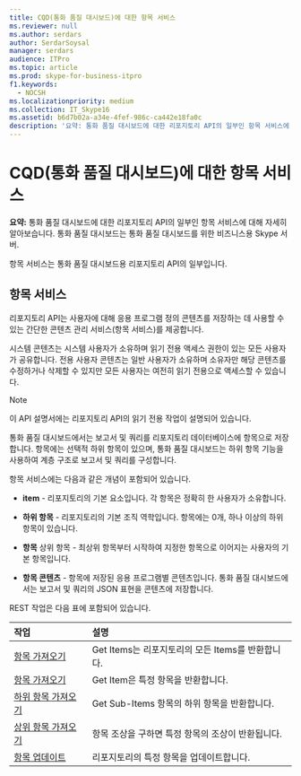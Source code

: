 ```yaml
---
title: CQD(통화 품질 대시보드)에 대한 항목 서비스
ms.reviewer: null
ms.author: serdars
author: SerdarSoysal
manager: serdars
audience: ITPro
ms.topic: article
ms.prod: skype-for-business-itpro
f1.keywords:
  - NOCSH
ms.localizationpriority: medium
ms.collection: IT_Skype16
ms.assetid: b6d7b02a-a34e-4fef-986c-ca442e18fa0c
description: '요약: 통화 품질 대시보드에 대한 리포지토리 API의 일부인 항목 서비스에 대해 자세히 알아보습니다. 통화 품질 대시보드는 통화 품질 대시보드를 위한 비즈니스용 Skype 서버.'
---
```


# <a name="item-service-for-call-quality-dashboard-cqd"></a>CQD(통화 품질 대시보드)에 대한 항목 서비스
 
**요약:** 통화 품질 대시보드에 대한 리포지토리 API의 일부인 항목 서비스에 대해 자세히 알아보습니다. 통화 품질 대시보드는 통화 품질 대시보드를 위한 비즈니스용 Skype 서버.
  
항목 서비스는 통화 품질 대시보드용 리포지토리 API의 일부입니다.
  
## <a name="item-service"></a>항목 서비스

리포지토리 API는 사용자에 대해 응용 프로그램 정의 콘텐츠를 저장하는 데 사용할 수 있는 간단한 콘텐츠 관리 서비스(항목 서비스)를 제공합니다. 
  
시스템 콘텐츠는 시스템 사용자가 소유하며 읽기 전용 액세스 권한이 있는 모든 사용자가 공유합니다. 전용 사용자 콘텐츠는 일반 사용자가 소유하며 소유자만 해당 콘텐츠를 수정하거나 삭제할 수 있지만 모든 사용자는 여전히 읽기 전용으로 액세스할 수 있습니다.
  
> [!NOTE]
> 이 API 설명서에는 리포지토리 API의 읽기 전용 작업이 설명되어 있습니다. 
  
통화 품질 대시보드에서는 보고서 및 쿼리를 리포지토리 데이터베이스에 항목으로 저장합니다. 항목에는 선택적 하위 항목이 있으며, 통화 품질 대시보드는 하위 항목 기능을 사용하여 계층 구조로 보고서 및 쿼리를 구성합니다.
  
항목 서비스에는 다음과 같은 개념이 포함되어 있습니다.
  
- **item** - 리포지토리의 기본 요소입니다. 각 항목은 정확히 한 사용자가 소유합니다.
    
- **하위 항목** - 리포지토리의 기본 조직 역학입니다. 항목에는 0개, 하나 이상의 하위 항목이 있습니다.
    
- **항목** 상위 항목 - 최상위 항목부터 시작하여 지정한 항목으로 이어지는 사용자의 기본 항목입니다.
    
- **항목 콘텐츠** - 항목에 저장된 응용 프로그램별 콘텐츠입니다. 통화 품질 대시보드에서는 보고서 및 쿼리의 JSON 표현을 콘텐츠에 저장합니다.
    
REST 작업은 다음 표에 포함되어 있습니다.
  

|**작업**|**설명**|
|:-----|:-----|
|[항목 가져오기](get-items.md) <br/> |Get Items는 리포지토리의 모든 Items를 반환합니다.  <br/> |
|[항목 가져오기](get-item.md) <br/> |Get Item은 특정 항목을 반환합니다.  <br/> |
|[하위 항목 가져오기](get-sub-items.md) <br/> |Get Sub-Items 항목의 하위 항목을 반환합니다.  <br/> |
|[상위 항목 가져오기](get-item-ancestors.md) <br/> |항목 조상을 구하면 특정 항목의 조상이 반환됩니다.  <br/> |
|[항목 업데이트](update-item.md) <br/> |리포지토리의 특정 항목을 업데이트합니다.  <br/> |
   

